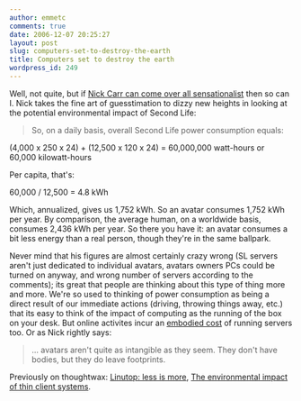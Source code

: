 ```yaml
---
author: emmetc
comments: true
date: 2006-12-07 20:25:27
layout: post
slug: computers-set-to-destroy-the-earth
title: Computers set to destroy the earth
wordpress_id: 249
---
```


Well, not quite, but if [Nick Carr can come over all sensationalist](http://www.roughtype.com/archives/2006/12/avatars_consume.php) then so can I. Nick takes the fine art of guesstimation to dizzy new heights in looking at the potential environmental impact of Second Life:



> So, on a daily basis, overall Second Life power consumption equals:

(4,000 x 250 x 24) + (12,500 x 120 x 24) = 60,000,000 watt-hours or 60,000 kilowatt-hours

Per capita, that's:

60,000 / 12,500 = 4.8 kWh

Which, annualized, gives us 1,752 kWh. So an avatar consumes 1,752 kWh per year. By comparison, the average human, on a worldwide basis, consumes 2,436 kWh per year. So there you have it: an avatar consumes a bit less energy than a real person, though they're in the same ballpark.



Never mind that his figures are almost certainly crazy wrong (SL servers aren't just dedicated to individual avatars, avatars owners PCs could be turned on anyway, and wrong number of servers according to the comments); its great that people are thinking about this type of thing more and more. We're so used to thinking of power consumption as being a direct result of our immediate actions (driving, throwing things away, etc.) that its easy to think of the impact of computing as the running of the box on your desk. But online activites incur an [embodied cost](http://en.wikipedia.org/wiki/Embodied_energy) of running servers too. Or as Nick rightly says:



> ... avatars aren't quite as intangible as they seem. They don't have bodies, but they do leave footprints.



Previously on thoughtwax: [Linutop: less is more](http://blog.thoughtwax.com/?p=239), [The environmental impact of thin client systems](http://blog.thoughtwax.com/?p=195).
